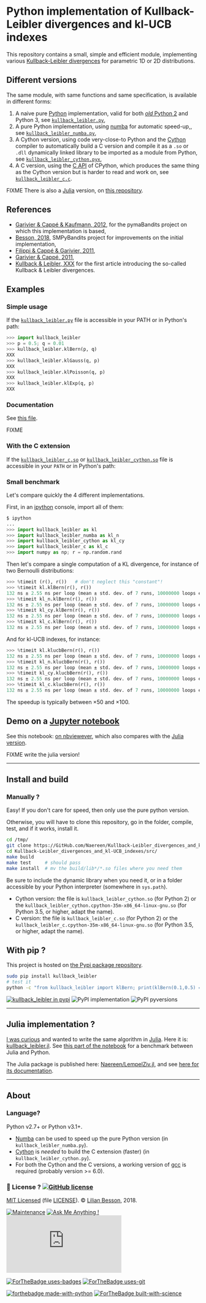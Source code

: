 # Python implementation of Kullback-Leibler divergences and kl-UCB indexes

This repository contains a small, simple and efficient module, implementing various [Kullback-Leibler divergences](https://en.wikipedia.org/wiki/Kullback%E2%80%93Leibler_divergence) for parametric 1D or 2D distributions.

## Different versions
The same module, with same functions and same specification, is available in different forms:

1. A naive pure [Python](https://docs.python.org/3/) implementation, valid for both [*old* Python 2](https://pythonclock.org/) and Python 3, see [`kullback_leibler.py`](src/kullback_leibler.py),
2. A pure Python implementation, using [numba](http://numba.pydata.org/) for automatic speed-up,, see [`kullback_leibler_numba.py`](src/kullback_leibler_numba.py),
3. A Cython version, using code very-close-to Python and the [Cython](http://docs.cython.org/en/latest/) compiler to automatically build a C version and compile it as a `.so` or `.dll` dynamically linked library to be imported as a module from Python, see [`kullback_leibler_cython.pyx`](src/kullback_leibler_cython.pyx),
4. A C version, using the [C API](https://docs.python.org/3/c-api/) of CPython, which produces the same thing as the Cython version but is harder to read and work on, see [`kullback_leibler_c.c`](src/kullback_leibler_c.c).

FIXME There is also a [Julia](http://julialang.org/) version, on [this repository](https://github.com/Naereen/KullbackLeibler.jl).

## References
- [Garivier & Cappé & Kaufmann, 2012](http://mloss.org/software/view/415/), for the pymaBandits project on which this implementation is based,
- [Besson, 2018](https://github.com/SMPyBandits/SMPyBandits/), SMPyBandits project for improvements on the initial implementation,
- [Filippi & Cappé & Garivier, 2011](https://arxiv.org/pdf/1004.5229.pdf),
- [Garivier & Cappé, 2011](https://arxiv.org/pdf/1102.2490.pdf),
- [Kullback & Leibler, XXX](XXX) for the first article introducing the so-called Kullback & Leibler divergences.

## Examples
### Simple usage
If the [`kullback_leibler.py`](src/kullback_leibler.py) file is accessible in your PATH or in Python's path:

```python
>>> import kullback_leibler
>>> p = 0.5; q = 0.01
>>> kullback_leibler.klBern(p, q)
XXX
>>> kullback_leibler.klGauss(q, p)
XXX
>>> kullback_leibler.klPoisson(q, p)
XXX
>>> kullback_leibler.klExp(q, p)
XXX
```

### Documentation
See [this file](https://naereen.github.io/Kullback-Leibler_divergences_and_kl-UCB_indexes/doc/index.html).

FIXME

### With the C extension
If the [`kullback_leibler_c.so`](src/kullback_leibler_c.c) or  [`kullback_leibler_cython.so`](src/kullback_leibler_cython.pyx) file is accessible in your `PATH` or in Python's path:

### Small benchmark
Let's compare quickly the 4 different implementations.

First, in an [ipython](https://ipython.org/) console, import all of them:
```python
$ ipython
...
>>> import kullback_leibler as kl
>>> import kullback_leibler_numba as kl_n
>>> import kullback_leibler_cython as kl_cy
>>> import kullback_leibler_c as kl_c
>>> import numpy as np; r = np.random.rand
```

Then let's compare a single computation of a KL divergence, for instance of two Bernoulli distributions:

```python
>>> %timeit (r(), r())   # don't neglect this "constant"!
>>> %timeit kl.klBern(r(), r())
132 ns ± 2.55 ns per loop (mean ± std. dev. of 7 runs, 10000000 loops each)
>>> %timeit kl_n.klBern(r(), r())
132 ns ± 2.55 ns per loop (mean ± std. dev. of 7 runs, 10000000 loops each)
>>> %timeit kl_cy.klBern(r(), r())
132 ns ± 2.55 ns per loop (mean ± std. dev. of 7 runs, 10000000 loops each)
>>> %timeit kl_c.klBern(r(), r())
132 ns ± 2.55 ns per loop (mean ± std. dev. of 7 runs, 10000000 loops each)
```

And for kl-UCB indexes, for instance:

```python
>>> %timeit kl.klucbBern(r(), r())
132 ns ± 2.55 ns per loop (mean ± std. dev. of 7 runs, 10000000 loops each)
>>> %timeit kl_n.klucbBern(r(), r())
132 ns ± 2.55 ns per loop (mean ± std. dev. of 7 runs, 10000000 loops each)
>>> %timeit kl_cy.klucbBern(r(), r())
132 ns ± 2.55 ns per loop (mean ± std. dev. of 7 runs, 10000000 loops each)
>>> %timeit kl_c.klucbBern(r(), r())
132 ns ± 2.55 ns per loop (mean ± std. dev. of 7 runs, 10000000 loops each)
```

The speedup is typically between ×50 and ×100.

## Demo on a [Jupyter notebook](https://www.Jupyter.org/)
See this notebook: [on nbviewever](https://nbviewer.jupyter.org/github/Naereen/Kullback-Leibler_divergences_and_kl-UCB_indexes/blob/master/Kullback-Leibler_divergences_in_native_Python__Cython_and_Numba.ipynb), which also compares with the [Julia version](https://github.com/Naereen/KullbackLeibler.jl).

FIXME write the julia version!

----

## Install and build
### Manually ?
Easy! If you don't care for speed, then only use the pure python version.

Otherwise, you will have to clone this repository, go in the folder, compile, test, and if it works, install it.

```bash
cd /tmp/
git clone https://GitHub.com/Naereen/Kullback-Leibler_divergences_and_kl-UCB_indexes
cd Kullback-Leibler_divergences_and_kl-UCB_indexes/src/
make build
make test     # should pass
make install  # mv the build/lib*/*.so files where you need them
```

Be sure to include the dynamic library when you need it, or in a folder accessible by your Python interpreter (somewhere in `sys.path`).
- Cython version: the file is `kullback_leibler_cython.so` (for Python 2) or the `kullback_leibler_cython.cpython-35m-x86_64-linux-gnu.so` (for Python 3.5, or higher, adapt the name).
- C version: the file is `kullback_leibler_c.so` (for Python 2) or the `kullback_leibler_c.cpython-35m-x86_64-linux-gnu.so` (for Python 3.5, or higher, adapt the name).

## With pip ?
This project is hosted on [the Pypi package repository](https://pypi.org/project/Kullback-Leibler_divergences_and_kl-UCB_indexes/).

```bash
sudo pip install kullback_leibler
# test it
python -c "from kullback_leibler import klBern; print(klBern(0.1,0.5) == XXX)"  # test
```

[![kullback_leibler in pypi](https://img.shields.io/pypi/v/kullback_leibler.svg)](https://pypi.org/project/Kullback-Leibler_divergences_and_kl-UCB_indexes/)
![PyPI implementation](https://img.shields.io/pypi/implementation/kullback_leibler.svg)
![PyPI pyversions](https://img.shields.io/pypi/pyversions/kullback_leibler.svg)

----

## Julia implementation ?
[I was curious](https://github.com/Naereen/Kullback-Leibler_divergences_and_kl-UCB_indexes/issues/1) and wanted to write the same algorithm in [Julia](http://julialang.org).
Here it is: [kullback_leibler.jl](https://github.com/Naereen/Kullback-Leibler_divergences_and_kl-UCB_indexes/blob/master/src/kullback_leibler.jl).
See [this part of the notebook](https://nbviewer.jupyter.org/github/Naereen/notebooks/blob/master/Kullback-Leibler_divergences_in_native_Python__Cython_and_Numba.ipynb#%28Experimental%29-Julia-implementation) for a benchmark between Julia and Python.

The Julia package is published here: [Naereen/LempelZiv.jl](https://github.com/Naereen/LempelZiv.jl),
and see [here for its documentation](https://naereen.github.io/LempelZiv.jl/doc/index.html).

----

## About
### Language?
Python v2.7+ or Python v3.1+.

- [Numba](http://numba.pydata.org/) can be used to speed up the pure Python version (in `kullback_leibler_numba.py`).
- [Cython](http://cython.org/) is *needed* to build the C extension (faster) (in `kullback_leibler_cython.py`).
- For both the Cython and the C versions, a working version of [gcc](https://gcc.gnu.org/) is required (probably version >= 6.0).

### :scroll: License ? [![GitHub license](https://img.shields.io/github/license/Naereen/Kullback-Leibler_divergences_and_kl-UCB_indexes.svg)](https://github.com/Naereen/badges/blob/master/LICENSE)
[MIT Licensed](https://lbesson.mit-license.org/) (file [LICENSE](LICENSE)).
© [Lilian Besson](https://GitHub.com/Naereen), 2018.

[![Maintenance](https://img.shields.io/badge/Maintained%3F-yes-green.svg)](https://GitHub.com/Naereen/Kullback-Leibler_divergences_and_kl-UCB_indexes/graphs/commit-activity)
[![Ask Me Anything !](https://img.shields.io/badge/Ask%20me-anything-1abc9c.svg)](https://GitHub.com/Naereen/ama)
[![Analytics](https://ga-beacon.appspot.com/UA-38514290-17/github.com/Naereen/Kullback-Leibler_divergences_and_kl-UCB_indexes/README.md?pixel)](https://GitHub.com/Naereen/Kullback-Leibler_divergences_and_kl-UCB_indexes/)

[![ForTheBadge uses-badges](http://ForTheBadge.com/images/badges/uses-badges.svg)](http://ForTheBadge.com)
[![ForTheBadge uses-git](http://ForTheBadge.com/images/badges/uses-git.svg)](https://GitHub.com/)

[![forthebadge made-with-python](http://ForTheBadge.com/images/badges/made-with-python.svg)](https://www.python.org/)
[![ForTheBadge built-with-science](http://ForTheBadge.com/images/badges/built-with-science.svg)](https://GitHub.com/Naereen/)

